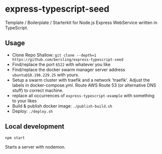 # express-typescript-seed

Template / Boilerplate / Starterkit for Node.js Express WebService written in TypeScript.

## Usage

- Clone Repo Shallow: `git clone --depth=1 https://github.com/bersling/express-typescript-seed`
- Find/replace the port `6522` with whatever you like
- Find/replace the docker swarm manager server address `ubuntu@18.196.229.25` with yours.
- Setup a swarm cluster with traefik and a network 'traefik'. Adjust the labels in docker-compose.yml. Route AWS Route 53 (or alternative DNS stuff) to correct machine.
- replace all occurrences of `express-typescript-example` with something to your likes
- Build & publish docker image: `./publish-build.sh`
- Deploy: `./deploy.sh`

## Local development

```
npm start
```

Starts a server with nodemon.
